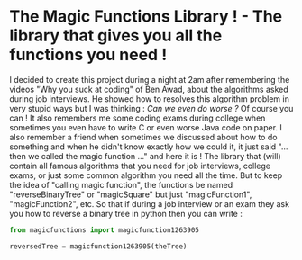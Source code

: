 # **The Magic Functions Library !** - The library that gives you all the functions you need !
I decided to create this project during a night at 2am after remembering the videos "Why you suck at coding" of Ben Awad, about the algorithms asked during job interviews. He showed how to resolves this algorithm problem in very stupid ways but I was thinking : *Can we even do worse ?* Of course you can ! It also remembers me some coding exams during college when sometimes you even have to write C or even worse Java code on paper. I also remember a friend when sometimes we discussed about how to do something and when he didn't know exactly how we could it, it just said "... then we called the magic function ..." and here it is ! The library that (will) contain all famous algorithms that you need for job interviews, college exams, or just some common algorithm you need all the time. But to keep the idea of "calling magic function", the functions be named "reverseBinaryTree" or "magicSquare" but just "magicFunction1", "magicFunction2", etc. So that if during a job interview or an exam they ask you how to reverse a binary tree in python then you can write :
```python
from magicfunctions import magicfunction1263905

reversedTree = magicfunction1263905(theTree)
```